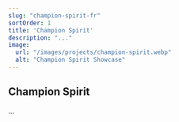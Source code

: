 ```yaml
---
slug: "champion-spirit-fr"
sortOrder: 1
title: 'Champion Spirit'
description: "..."
image:
  url: "/images/projects/champion-spirit.webp"
  alt: "Champion Spirit Showcase"
---
```


## Champion Spirit

...
